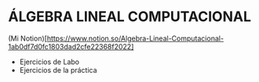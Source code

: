 # ÁLGEBRA LINEAL COMPUTACIONAL 
(Mi Notion)[https://www.notion.so/Algebra-Lineal-Computacional-1ab0df7d0fc1803dad2cfe22368f2022]
* Ejercicios de Labo
* Ejercicios de la práctica
